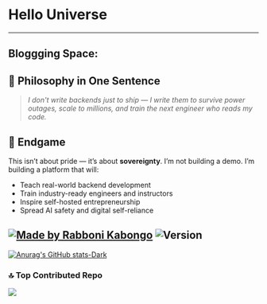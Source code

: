 # Hello Universe

---
## Bloggging Space:
## 🧠 Philosophy in One Sentence

> *I don't write backends just to ship — I write them to survive power outages, scale to millions, and train the next engineer who reads my code.*
> 
## 📍 Endgame

This isn’t about pride — it’s about **sovereignty**. I’m not building a demo. I’m building a platform that will:

- Teach real-world backend development  
- Train industry-ready engineers and instructors  
- Inspire self-hosted entrepreneurship  
- Spread AI safety and digital self-reliance

[![Made by Rabboni Kabongo](https://img.shields.io/badge/Made%20by-Rabboni_Kabongo-red)](https://www.facebook.com/profile.php?id=61574399736520)
![Version](https://img.shields.io/badge/Version-1.0.0-blue)
---

[![Anurag's GitHub stats-Dark](https://github-readme-stats.vercel.app/api?username=Popstizzy03&show_icons=true&theme=dark#gh-dark-mode-only)](https://github.com/anuraghazra/github-readme-stats#gh-dark-mode-only)

### 🔝 Top Contributed Repo
![](https://github-contributor-stats.vercel.app/api?username=Popstizzy03&limit=5&theme=dark&combine_all_yearly_contributions=true)
